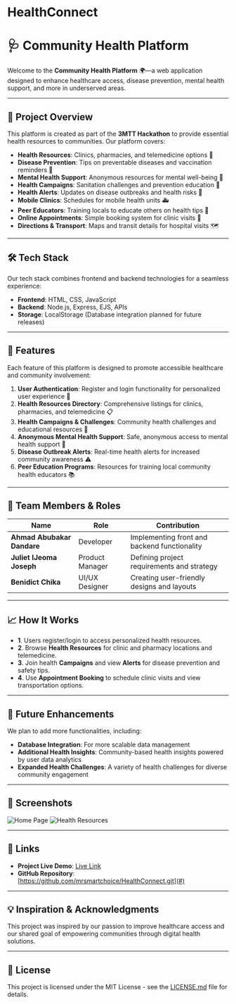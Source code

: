 # HealthConnect
# 🩺 Community Health Platform

Welcome to the **Community Health Platform** 🌍—a web application designed to enhance healthcare access, disease prevention, mental health support, and more in underserved areas.

---

## 🌟 Project Overview
This platform is created as part of the **3MTT Hackathon** to provide essential health resources to communities. Our platform covers:

- **Health Resources**: Clinics, pharmacies, and telemedicine options 📍
- **Disease Prevention**: Tips on preventable diseases and vaccination reminders 💉
- **Mental Health Support**: Anonymous resources for mental well-being 🧠
- **Health Campaigns**: Sanitation challenges and prevention education 🚰
- **Health Alerts**: Updates on disease outbreaks and health risks 📢
- **Mobile Clinics**: Schedules for mobile health units 🚑
- **Peer Educators**: Training locals to educate others on health tips 👥
- **Online Appointments**: Simple booking system for clinic visits 📅
- **Directions & Transport**: Maps and transit details for hospital visits 🗺️

---

## 🛠️ Tech Stack
Our tech stack combines frontend and backend technologies for a seamless experience:

- **Frontend**: HTML, CSS, JavaScript
- **Backend**: Node.js, Express, EJS, APIs
- **Storage**: LocalStorage (Database integration planned for future releases)

---

## 🚀 Features
Each feature of this platform is designed to promote accessible healthcare and community involvement:

1. **User Authentication**: Register and login functionality for personalized user experience 🔑
2. **Health Resources Directory**: Comprehensive listings for clinics, pharmacies, and telemedicine 📋
3. **Health Campaigns & Challenges**: Community health challenges and educational resources 💪
4. **Anonymous Mental Health Support**: Safe, anonymous access to mental health support 🧘
5. **Disease Outbreak Alerts**: Real-time health alerts for increased community awareness ⚠️
6. **Peer Education Programs**: Resources for training local community health educators 📚

---

## 👥 Team Members & Roles

| Name                | Role                     | Contribution               |
|---------------------|--------------------------|-----------------------------|
| **Ahmad Abubakar Dandare**     | Developer                | Implementing front and backend functionality |
| **Juliet IJeoma Joseph** | Product Manager        | Defining project requirements and strategy |
| **Benidict Chika** | UI/UX Designer          | Creating user-friendly designs and layouts |

---

## 📈 How It Works

- **1**. Users register/login to access personalized health resources.
- **2**. Browse **Health Resources** for clinic and pharmacy locations and telemedicine.
- **3**. Join health **Campaigns** and view **Alerts** for disease prevention and safety tips.
- **4**. Use **Appointment Booking** to schedule clinic visits and view transportation options.

---

## 🚩 Future Enhancements
We plan to add more functionalities, including:

- **Database Integration**: For more scalable data management
- **Additional Health Insights**: Community-based health insights powered by user data analytics
- **Expanded Health Challenges**: A variety of health challenges for diverse community engagement

---

## 📸 Screenshots
![Home Page](link_to_homepage_screenshot.png)
![Health Resources](link_to_health_resources_screenshot.png)

---

## 🔗 Links

- **Project Live Demo**: [Live Link](#)
- **GitHub Repository**: [https://github.com/mrsmartchoice/HealthConnect.git](#)

---

## 💡 Inspiration & Acknowledgments
This project was inspired by our passion to improve healthcare access and our shared goal of empowering communities through digital health solutions.

---

## 📜 License
This project is licensed under the MIT License - see the [LICENSE.md](LICENSE.md) file for details.
